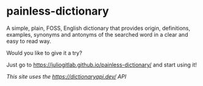 # painless-dictionary
A simple, plain, FOSS, English dictionary that provides origin, definitions, examples, synonyms and antonyms of the searched word in a clear and easy to read way.

Would you like to give it a try?

Just go to https://juliogitlab.github.io/painless-dictionary/ and start using it!

_This site uses the https://dictionaryapi.dev/ API_
